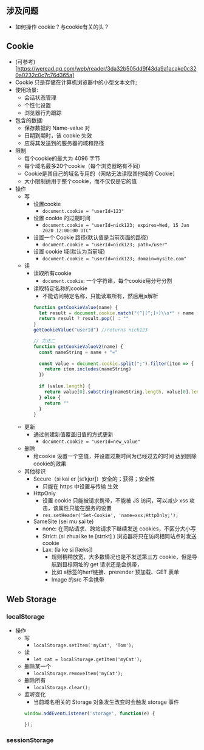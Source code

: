 ## 涉及问题
  - 如何操作 cookie ? 与cookie有关的头？

## Cookie
  - (可参考)[https://weread.qq.com/web/reader/3da32b505dd9f43da9a1acakc0c320a0232c0c7c76d365a]
  - Cookie 只是存储在计算机浏览器中的小型文本文件;
  - 使用场景:
    - 会话状态管理
    - 个性化设置
    - 浏览器行为跟踪
  - 包含的数据:
    - 保存数据的 Name-value 对
    - 日期到期时，该 cookie 失效
    - 应将其发送到的服务器的域和路径
  - 限制
    - 每个cookie的最大为 4096 字节
    - 每个域名最多20个cookie（每个浏览器略有不同）
    - Cookie是其自己的域名专用的（网站无法读取其他域的 Cookie）
    - 大小限制适用于整个cookie，而不仅仅是它的值
  - 操作
    - 写
      - 设置cookie
        - `document.cookie = "userId=123"`
      - 设置 cookie 的过期时间
        - `document.cookie = "userId=nick123; expires=Wed, 15 Jan 2020 12:00:00 UTC"`
      - 设置一个 Cookie 路径(默认值是当前页面的路径)
        - `document.cookie = "userId=nick123; path=/user"`
      - 设置 cookie 域(默认为当前域)
        - `document.cookie = "userId=nick123; domain=mysite.com"`
    - 读
      - 读取所有cookie
        - `document.cookie`: 一个字符串，每个cookie用分号分割
      - 读取特定名称的cookie
        - 不能访问特定名称，只能读取所有，然后用js解析
        ```js
        function getCookieValue(name) {
          let result = document.cookie.match("(^|[^;]+)\\s*" + name + "\\s*=\\s*([^;]+)")
          return result ? result.pop() : ""
        }
        getCookieValue("userId") //returns nick123

        // 方法二
        function getCookieValueV2(name) {
          const nameString = name + "="
          
          const value = document.cookie.split(";").filter(item => {
            return item.includes(nameString)
          })
          
          if (value.length) {
            return value[0].substring(nameString.length, value[0].length)
          } else {
            return ""
          }
        }
        ```
    - 更新
      - 通过创建新值覆盖旧值的方式更新
        - `document.cookie = "userId=new_value"`
    - 删除
      - 给cookie 设置一个空值，并设置过期时间为已经过去的时间 达到删除cookie的效果
    - 其他标识
      - Secure（si kai er [sɪˈkjʊr]）安全的；获得；安全性
        - 只能在 https 中设置与传输 生效
      - HttpOnly
        - 设置 cookie 只能被请求携带，不能被 JS 访问，可以减少 xss 攻击，该属性只能在服务的设置
        - `res.setHeader('Set-Cookie', 'name=xxx;HttpOnly;');`
      - SameSite  (sei mu sai te)
        - none: 在同站请求、跨站请求下继续发送 cookies，不区分大小写
        - Strict: (si zhuai ke te [strɪkt] ) 浏览器将只在访问相同站点时发送 cookie
        - Lax: (la ke si [læks]) 
          - 规则稍稍放宽，大多数情况也是不发送第三方 cookie，但是导航到目标网址的 get 请求还是会携带，
          - 比如 a标签的herf链接、prerender 预加载、GET 表单
          - Image 的src 不会携带

## Web Storage

  ### localStorage

  - 操作
    - 写
      - `localStorage.setItem('myCat', 'Tom');`
    - 读
      - `let cat = localStorage.getItem('myCat');`
    - 删除某一个
      - `localStorage.removeItem('myCat');`
    - 删除所有
      - `localStorage.clear();`
    - 监听变化
      - 当前域名相关的 Storage 对象发生改变时会触发 storage 事件
      ```js
      window.addEventListener('storage', function(e) {

      });
      ```

  ### sessionStorage